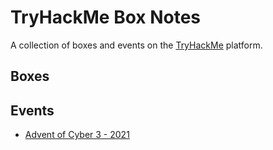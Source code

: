 # TryHackMe Box Notes
A collection of boxes and events on the [TryHackMe](https://tryhackme.com) platform. 
## Boxes
## Events
- [Advent of Cyber 3 - 2021](events/AoC-2021/Advent%20of%20Cyber%20Table%20of%20Contents.md)